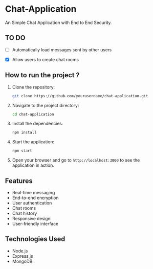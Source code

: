 # Chat-Application
An Simple Chat Application with End to End Security.


## TO DO
- [ ] Automatically load messages sent by other users
- [x] Allow users to create chat rooms




## How to run the project ?

1. Clone the repository:
   ```bash
   git clone https://github.com/yourusername/chat-application.git
   ```
2. Navigate to the project directory:
   ```bash
   cd chat-application
   ```
3. Install the dependencies:
   ```bash
   npm install
   ```
4. Start the application:
   ```bash
   npm start
   ```
5. Open your browser and go to `http://localhost:3000` to see the application in action.

## Features
- Real-time messaging
- End-to-end encryption
- User authentication
- Chat rooms
- Chat history
- Responsive design
- User-friendly interface

## Technologies Used
- Node.js
- Express.js
- MongoDB
